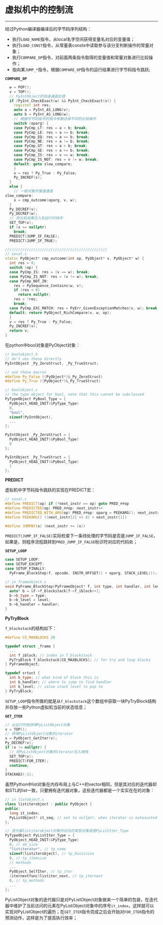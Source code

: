 # **虚拟机中的控制流**
***

经过Python编译器编译后的字节码序列结构：
  * 执行`LOAD_NAME`指令，从local名字空间获得变量名对应的变量值；
  * 执行`LOAD_CONST`指令，从常量表consts中读取参与该分支判断操作的常量对象；
  * 执行`COMPARE_OP`指令，对前面两条指令取得的变量值和常量对象进行比较操作；
  * 指向某`JUMP_*`指令，根据`COMPARE_OP`指令的运行结果进行字节码指令跳跃;

**`COMPARE_OP`**
```C++
  w = POP();
  v = TOP();
  // PyIntObject的快速通道处理
  if (PyInt_CheckExact(w) && PyInt_CheckExact(v)) {
    register int res;
    auto a = PyInt_AS_LONG(v);
    auto b = PyInt_AS_LONG(w);
    // 根据字节码指令的指令参数选择不同的比较操作
    switch (oparg) {
    case PyCmp_LT: res = a < b; break;
    case PyCmp_LE: res = a <= b; break;
    case PyCmp_EQ: res = a == b; break;
    case PyCmp_NE: res = a != b; break;
    case PyCmp_GT: res = a > b; break;
    case PyCmp_GE: res = a >= b; break;
    case PyCmp_IS: res = v == w; break;
    case PyCmp_IS_NOT: res = v != w; break;
    default: goto slow_compare;
    }
    x = res ? Py_True : Py_False;
    Py_INCREF(x);
  }
  else {
    // 一般对象的慢速通道
slow_compare:
    x = cmp_outcome(oparg, v, w);
  }
  Py_DECREF(v);
  Py_DECREF(w);
  // 将比较结果压入到运行时栈中
  SET_TOP(x);
  if (x == nullptr)
    break;
  PREDICT(JUMP_IF_FALSE);
  PREDICT(JUMP_IF_TRUE);

///////////////////////////////////////////////
// ceval.c
static PyObject* cmp_outcome(int op, PyObject* v, PyObject* w) {
  int res = 0;
  switch (op) {
  case PyCmp_IS: res = (v == w); break;
  case PyCmp_IS_NOT: res = (v != w); break;
  case PyCmp_NOT_IN:
    res = PySequence_Contains(w, v);
    if (res < 0)
      return nullptr;
    res = !res;
    break;
  case PyCmp_EXC_MATCH: res = PyErr_GivenExceptionMatches(v, w); break;
  default: return PyObject_RichCompare(v, w, op);
  }
  v = res ? Py_True : Py_False;
  Py_INCREF(v);
  return v;
}
```

在python中bool对象是PyObject对象：
```C++
// boolobject.h
// do't ues these directly
PyIntObject _Py_ZeroStruct, _Py_TrueStruct;

// use these macros
#define Py_False ((PyObject*)&_Py_ZeroStruct)
#define Py_True ((PyObject*)&_Py_TrueStruct)

// boolobject.c
// the type object for bool, note that this cannot be subclassed
PyTypeObject PyBool_Type = {
  PyObject_HEAD_INIT(&PyType_Type)
  0,
  "bool",
  sizeof(PyIntObject),
  ...
};

PyIntObject _Py_ZeroStruct = {
  PyObject_HEAD_INIT(&PyBool_Type)
  0
};

PyIntObject _Py_TrueStruct = {
  PyObject_HEAD_INIT(&PyBool_Type)
  1
};
```

**PREDICT**

虚拟机中字节码指令跳跃的实现在PREDICT宏：
```C++
// ceval.c
#define PREDICT(op) if (*next_instr == op) goto PRED_##op
#define PREDICTED(op) PRED_##op: next_instr++
#define PREDICTED_WITH_ARG(op) PRED_##op: oparg = PEEKARG(); next_instr += 3
#define PEEKARG() ((next_instr[2] << 8) + next_instr[1])

#define JUMPBY(x) (next_instr += (x))
```
`PREDICT(JUMP_IF_FALSE)`实际检查下一条待处理的字节码是否是`JUMP_IF_FALSE`，如果是，则程序流程跳转到`PRED_JUMP_IF_FALSE`标识符对应的代码处；

**`SETUP_LOOP`**
```C++
case SETUP_LOOP:
case SETUP_EXCEPT:
case SETUP_FINALLY:
  PyFrame_BlockStep(f, opcode, INSTR_OFFSET() + oparg, STACK_LEVEL());

// in frameobject.c
void PyFrame_BlockStep(PyFrameObject* f, int type, int handler, int level) {
  auto* b = &f->f_blockstack[f->f_iblock++];
  b->b_type = type;
  b->b_level = level;
  b->b_handler = handler;
}
```

**PyTryBlock**

`f_blockstack`的结构如下：
```C++
#define CO_MAXBLOCKS 20

typedef struct _frame {
  ...
  int f_iblock; // index in f_blockstack
  PyTryBlock f_blockstack[CO_MAXBLOCKS]; // for try and loop blocks
} PyFrameObject;

typedef srtuct {
  int b_type; // what kind of block this is
  int b_handler; // where to jump to find handler
  int b_level; // value stack level to pop to
} PyTryBlock;
```
`SETUP_LOOP`指令所做的就是从`f_blockstack`这个数组中获取一块PyTryBlock结构并存放一些Python虚拟机当前的状态信息；

**`GET_ITER`**
```C++
// 从运行时栈获得PyListObject对象
v = TOP();
// 获得PyListObject对象的iterator
x = PyObject_GetIter(v);
Py_DECREF(v);
if (x != nullptr) {
  // 将PyListObject对象的iterator压入堆栈
  SET_TOP(x);
  PREDICT(FOR_ITER);
  continue;
}
STACKADJ(-1);
```
虽然Python中list对象在内存布局上与C++的vector相同，但是其对应的迭代器却和STL的list一致，只要拥有迭代器对象，这些迭代器都是一个实实在在的对象：
```C++
// in listobject.c
class listiterobject : public PyObject {
public:
  long it_index;
  PyListObject* it_seq; // set to nullptr, when iterator is exhasusted
};

// 迭代器listiterobject对象所对应的类型对象就是PyListIter_Type
PyTypeObject PyListIter_Type = {
  PyObject_HEAD_INIT(&PyType_Type)
  0, // ob_size
  "listiterator", // tp_name
  sizeof(listiterobject), // tp_basicsize
  0, // tp_itemsize
  // methods
  ...
  PyObject_SelfIter, // tp_iter
  (iternextfunc)listiter_next, // tp_iternext
  0, // tp_methods
  ...
};
```
PyListObject对象的迭代器只是对PyListObject对象做来一个简单的包装，在迭代器中维护了当前访问的元素在PyListObject对象中的序号`it_index`，这样就可以实现对PyListObject的遍历；在`GET_ITER`指令完成之后会开始对`FOR_ITER`指令的预测动作，这样是为了提高执行效率；
